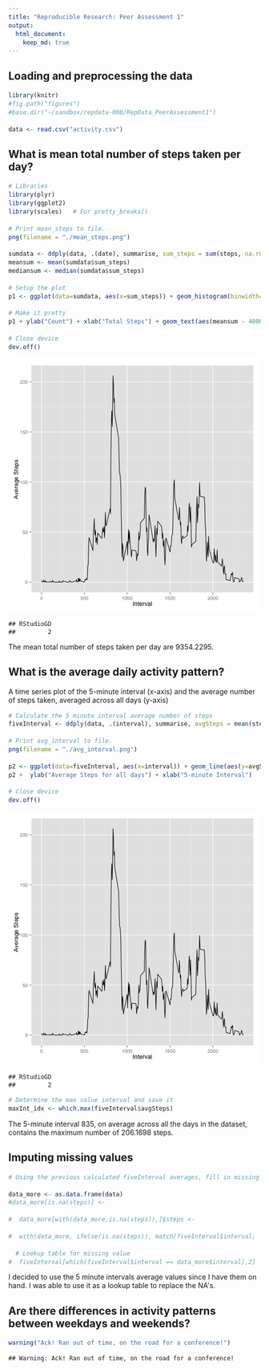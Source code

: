 ```yaml
---
title: "Reproducible Research: Peer Assessment 1"
output: 
  html_document:
    keep_md: true
---
```



## Loading and preprocessing the data


```r
library(knitr)
#fig.path("figures")
#base.dir("~/sandbox/repdata-008/RepData_PeerAssessment1")

data <- read.csv("activity.csv")
```
## What is mean total number of steps taken per day?


```r
# Libraries
library(plyr)
library(ggplot2)
library(scales)   # For pretty_breaks()

# Print mean_steps to file.
png(filename = "./mean_steps.png")

sumdata <- ddply(data, .(date), summarise, sum_steps = sum(steps, na.rm=TRUE))
meansum <- mean(sumdata$sum_steps)
mediansum <- median(sumdata$sum_steps)

# Setup the plot
p1 <- ggplot(data=sumdata, aes(x=sum_steps)) + geom_histogram(binwidth=2000,colour="black",fill="white") + geom_vline(aes(xintercept=mean(sum_steps, na.rm=TRUE)), color="red", linetype="dashed", size=1) + geom_vline(aes(xintercept=median(sum_steps, na.rm=TRUE)), color="blue", linetype="dashed", size=1)

# Make it pretty
p1 + ylab("Count") + xlab("Total Steps") + geom_text(aes(meansum - 4000,12,label=paste("Mean ~ ",as.integer(meansum)),color="red")) + geom_text(aes(mediansum + 6000, 12, label=paste("Median = ",mediansum)),color="blue") + theme(legend.position = "none")

# Close device
dev.off()
```

![plot of chunk unnamed-chunk-2](figure/unnamed-chunk-2.png) 

```
## RStudioGD 
##         2
```

The mean total number of steps taken per day are 9354.2295.



## What is the average daily activity pattern?

A time series plot of the 5-minute interval (x-axis) and the average number of steps taken, averaged across all days (y-axis)



```r
# Calculate the 5 minute interval average number of steps
fiveInterval <- ddply(data, .(interval), summarise, avgSteps = mean(steps, na.rm=TRUE))

# Print avg_interval to file.
png(filename = "./avg_interval.png")

p2 <- ggplot(data=fiveInterval, aes(x=interval)) + geom_line(aes(y=avgSteps))
p2 +  ylab("Average Steps for all days") + xlab("5-minute Interval")

# Close device
dev.off()
```

![plot of chunk unnamed-chunk-3](figure/unnamed-chunk-3.png) 

```
## RStudioGD 
##         2
```



```r
# Determine the max value interval and save it
maxInt_idx <- which.max(fiveInterval$avgSteps)
```

The 5-minute interval 835, on average across all the days in the dataset, contains the maximum number of 206.1698 steps.


## Imputing missing values


```r
# Using the previous calculated fiveInterval averages, fill in missing data

data_more <- as.data.frame(data)
#data_more[is.na(steps)] <- 
  
#  data_more[with(data_more,is.na(steps)),]$steps <-

#  with(data_more, ifelse(is.na(steps)), match(fiveInterval$interval, 
                                              
  # Lookup table for missing value
#  fiveInterval[which(fiveInterval$interval == data_more$interval),2]                                            
```

I decided to use the 5 minute intervals average values since I have them on hand. I was able to use it as a lookup table to replace the NA's.

## Are there differences in activity patterns between weekdays and weekends?


```r
warning("Ack! Ran out of time, on the road for a conference!")
```

```
## Warning: Ack! Ran out of time, on the road for a conference!
```
